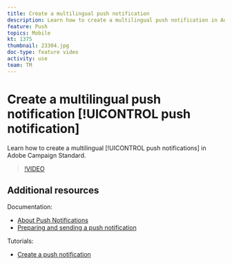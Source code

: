 ```yaml
---
title: Create a multilingual push notification
description: Learn how to create a multilingual push notification in Adobe Campaign Standard (ACS). 
feature: Push
topics: Mobile
kt: 1375
thumbnail: 23304.jpg
doc-type: feature video
activity: use
team: TM
---
```


# Create a multilingual push notification [!UICONTROL push notification]

Learn how to create a multilingual [!UICONTROL push notifications] in Adobe Campaign Standard.

>[!VIDEO](https://video.tv.adobe.com/v/23304?quality=12)

## Additional resources

Documentation:

* [About Push Notifications](https://docs.adobe.com/content/help/en/campaign-standard/using/communication-channels/push-notifications/about-push-notifications.html)
* [Preparing and sending a push notification](https://docs.adobe.com/content/help/en/campaign-standard/using/communication-channels/push-notifications/preparing-and-sending-a-push-notification.html)

Tutorials:

* [Create a push notification](/help/communication-channels/mobile/push-notifications/creating-a-push-notification.md)
